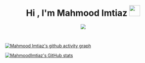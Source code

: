 <h1 align="center">Hi , I'm Mahmood Imtiaz <img src="https://media.giphy.com/media/hvRJCLFzcasrR4ia7z/giphy.gif" width="35"></h1>
<p align="center">
  <a href="https://github.com/DenverCoder1/readme-typing-svg"><img src="https://readme-typing-svg.herokuapp.com?lines=Full+Stack+Mobile+App+Devloper;Native+Android+Devloper;Flutter+Devloper&center=true&width=380&height=45"></a>
</p>

<br>
 
 
[![Mahmood Imtiaz's github activity graph](https://activity-graph.herokuapp.com/graph?username=MahmoodImtiaz93&theme=react-dark)](https://github.com/MahmoodImtiaz93/github-readme-activity-graph)


[![MahmoodImtiaz's GitHub stats](https://github-readme-stats.vercel.app/api?username=MahmoodImtiaz93)](https://github.com/anuraghazra/github-readme-stats)
